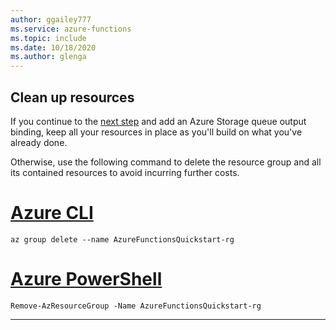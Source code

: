 ```yaml
---
author: ggailey777
ms.service: azure-functions
ms.topic: include
ms.date: 10/18/2020
ms.author: glenga 
---
```


## Clean up resources

If you continue to the [next step](#next-steps) and add an Azure Storage queue output binding, keep all your resources in place as you'll build on what you've already done.

Otherwise, use the following command to delete the resource group and all its contained resources to avoid incurring further costs.

 # [Azure CLI](#tab/azure-cli)

```azurecli
az group delete --name AzureFunctionsQuickstart-rg
```

# [Azure PowerShell](#tab/azure-powershell)

```azurepowershell
Remove-AzResourceGroup -Name AzureFunctionsQuickstart-rg
```

---
